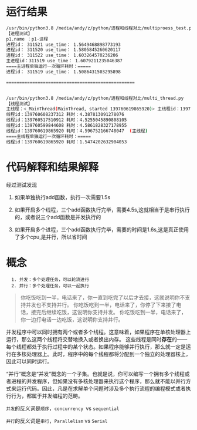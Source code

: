 # 运行结果

```sh
/usr/bin/python3.8 /media/andy/z/python/进程和线程对比/multiproess_test.py
【进程测试】
p1.name ：p1-进程
进程id： 311521 use_time： 1.5649468898773193
进程id： 311520 use_time： 1.5805845260620117
进程id： 311522 use_time： 1.603264570236206
主进程id：311519 use_time： 1.6079211235046387
====主进程单独运行一次循环耗时：=====
进程id： 311519 use_time： 1.5086431503295898

=================================================


/usr/bin/python3.8 /media/andy/z/python/进程和线程对比/multi_thread.py
【线程测试】
主线程：<_MainThread(MainThread, started 139760619865920)> 主线程id：139760619865920
线程id：139760608237312 耗时：4.387813091278076
线程id：139760517510912 耗时：4.5255045890808105
线程id：139760599844608 耗时：4.5861828327178955
线程id：139760619865920 耗时：4.596752166748047  (主线程)
====主线程单独运行一次循环耗时：=====
线程id：139760619865920 耗时：1.5474202632904053

```

# 代码解释和结果解释


经过测试发现

1. 如果单独执行add函数，执行一次需要1.5s

2. 如果开启多个线程，三个add函数执行完毕，需要4.5s,这就相当于是串行执行的，或者说三个add函数是并发执行的

3. 如果开启多个进程，三个add函数执行完毕，需要的时间是1.6s,这是真正使用了多个cpu,是并行，所以省时间

# 概念

      1. 并发：多个处理任务，可以轮流进行
      2. 并行：多个处理任务，可以一起执行

   >你吃饭吃到一半，电话来了，你一直到吃完了以后才去接，这就说明你不支持并发也不支持并行。
   >你吃饭吃到一半，电话来了，你停了下来接了电话，接完后继续吃饭，这说明你支持并发。
   >你吃饭吃到一半，电话来了，你一边打电话一边吃饭，这说明你支持并行。

并发程序中可以同时拥有两个或者多个线程。这意味着，如果程序在单核处理器上运行，那么这两个线程将交替地换入或者换出内存。
这些线程是同时**存在**的——每个线程都处于执行过程中的某个状态。如果程序能够并行执行，那么就一定是运行在多核处理器上。此时，程序中的每个线程都将分配到一个独立的处理器核上，因此可以同时运行。

“并行”概念是“并发”概念的一个子集。也就是说，你可以编写一个拥有多个线程或者进程的并发程序，但如果没有多核处理器来执行这个程序，那么就不能以并行方式来运行代码。因此，凡是在求解单个问题时涉及多个执行流程的编程模式或者执行行为，都属于并发编程的范畴。

`并发`的反义词是`顺序`，`concurrency `vs `sequential`

`并行`的反义词是`串行`，`Parallelism` vs `Serial`
